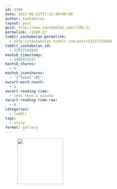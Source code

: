 ```yaml
---
id: 1280
date: 2013-06-21T17:21:40+00:00
author: sashabelan
layout: post
guid: http://www.sashabelan.com/1280-2/
permalink: /1280-2/
tumblr_sashabelan_permalink:
  - http://sashabelan.tumblr.com/post/53527332045
tumblr_sashabelan_id:
  - 53527332045
mashsb_timestamp:
  - 1465975227
mashsb_shares:
  - 0
mashsb_jsonshares:
  - '{"total":0}'
swcart-word-count:
  - 1
swcart-reading-time:
  - less then a minute
swcart-reading-time-raw:
  - 0
categories:
  - tumblr
tags:
  - style
format: gallery
---
```

<div id='gallery-495' class='gallery galleryid-1280 gallery-columns-3 gallery-size-thumbnail'>
  <figure class='gallery-item'> 
  
  <div class='gallery-icon portrait'>
    <a href='http://www.sashabelan.ru/1280-2/attachment/1281/'><img width="150" height="150" src="http://www.sashabelan.ru/wp-content/uploads/2013/06/tumblr_mor6w4eiEN1qarj97o1_1280-150x150.jpg" class="attachment-thumbnail size-thumbnail" alt="" /></a>
  </div></figure>
</div>